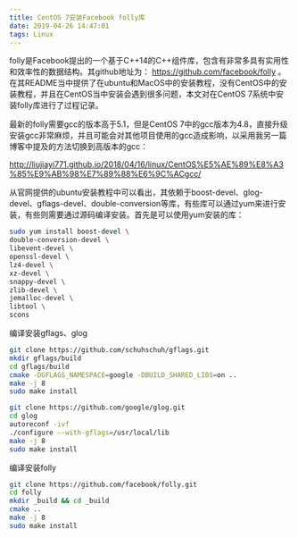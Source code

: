 ```yaml
---
title: CentOS 7安装Facebook folly库
date: 2019-04-26 14:47:01
tags: Linux
---
```

folly是Facebook提出的一个基于C++14的C++组件库，包含有非常多具有实用性和效率性的数据结构。其github地址为： https://github.com/facebook/folly 。在其README当中提供了在ubuntu和MacOS中的安装教程，没有CentOS中的安装教程，并且在CentOS当中安装会遇到很多问题，本文对在CentOS 7系统中安装folly库进行了过程记录。

最新的folly需要gcc的版本高于5.1，但是CentOS 7中的gcc版本为4.8，直接升级安装gcc非常麻烦，并且可能会对其他项目使用的gcc造成影响，以采用我另一篇博客中提及的方法切换到高版本的gcc： 

http://liujiayi771.github.io/2018/04/16/linux/CentOS%E5%AE%89%E8%A3%85%E9%AB%98%E7%89%88%E6%9C%ACgcc/ 

从官网提供的ubuntu安装教程中可以看出，其依赖于boost-devel、glog-devel、gflags-devel、double-conversion等库，有些库可以通过yum来进行安装，有些则需要通过源码编译安装。首先是可以使用yum安装的库：

```bash
sudo yum install boost-devel \
double-conversion-devel \
libevent-devel \
openssl-devel \
lz4-devel \
xz-devel \
snappy-devel \
zlib-devel \
jemalloc-devel \
libtool \
scons
```

编译安装gflags、glog

```bash
git clone https://github.com/schuhschuh/gflags.git
mkdir gflags/build
cd gflags/build
cmake -DGFLAGS_NAMESPACE=google -DBUILD_SHARED_LIBS=on ..
make -j 8
sudo make install

git clone https://github.com/google/glog.git
cd glog
autoreconf -ivf
./configure --with-gflags=/usr/local/lib
make -j 8
sudo make install
```

编译安装folly

```bash
git clone https://github.com/facebook/folly.git
cd folly
mkdir _build && cd _build
cmake ..
make -j 8
sudo make install
```
